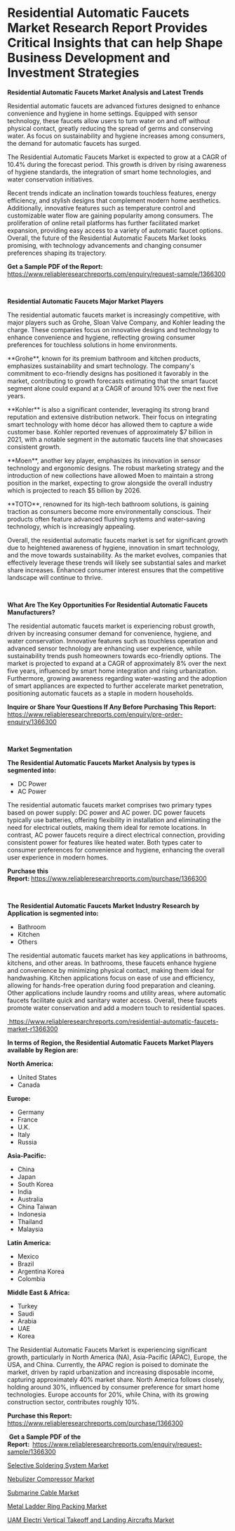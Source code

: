 <p><h1>Residential Automatic Faucets Market Research Report Provides Critical Insights that can help Shape Business Development and Investment Strategies</h1></p><p><strong>Residential Automatic Faucets Market Analysis and Latest Trends</strong></p>
<p><p>Residential automatic faucets are advanced fixtures designed to enhance convenience and hygiene in home settings. Equipped with sensor technology, these faucets allow users to turn water on and off without physical contact, greatly reducing the spread of germs and conserving water. As focus on sustainability and hygiene increases among consumers, the demand for automatic faucets has surged.</p><p>The Residential Automatic Faucets Market is expected to grow at a CAGR of 10.4% during the forecast period. This growth is driven by rising awareness of hygiene standards, the integration of smart home technologies, and water conservation initiatives. </p><p>Recent trends indicate an inclination towards touchless features, energy efficiency, and stylish designs that complement modern home aesthetics. Additionally, innovative features such as temperature control and customizable water flow are gaining popularity among consumers. The proliferation of online retail platforms has further facilitated market expansion, providing easy access to a variety of automatic faucet options. Overall, the future of the Residential Automatic Faucets Market looks promising, with technology advancements and changing consumer preferences shaping its trajectory.</p></p>
<p><strong>Get a Sample PDF of the Report:&nbsp;</strong> <a href="https://www.reliableresearchreports.com/enquiry/request-sample/1366300?utm_campaign=118&utm_medium=2&utm_source=Github&utm_content=ia&utm_term=02102024&utm_id=residential-automatic-faucets">https://www.reliableresearchreports.com/enquiry/request-sample/1366300</a></p>
<p>&nbsp;</p>
<p><strong>Residential Automatic Faucets Major Market Players</strong></p>
<p><p>The residential automatic faucets market is increasingly competitive, with major players such as Grohe, Sloan Valve Company, and Kohler leading the charge. These companies focus on innovative designs and technology to enhance convenience and hygiene, reflecting growing consumer preferences for touchless solutions in home environments.</p><p>**Grohe**, known for its premium bathroom and kitchen products, emphasizes sustainability and smart technology. The company's commitment to eco-friendly designs has positioned it favorably in the market, contributing to growth forecasts estimating that the smart faucet segment alone could expand at a CAGR of around 10% over the next five years.</p><p>**Kohler** is also a significant contender, leveraging its strong brand reputation and extensive distribution network. Their focus on integrating smart technology with home décor has allowed them to capture a wide customer base. Kohler reported revenues of approximately $7 billion in 2021, with a notable segment in the automatic faucets line that showcases consistent growth.</p><p>**Moen**, another key player, emphasizes its innovation in sensor technology and ergonomic designs. The robust marketing strategy and the introduction of new collections have allowed Moen to maintain a strong position in the market, expecting to grow alongside the overall industry which is projected to reach $5 billion by 2026.</p><p>**TOTO**, renowned for its high-tech bathroom solutions, is gaining traction as consumers become more environmentally conscious. Their products often feature advanced flushing systems and water-saving technology, which is increasingly appealing.</p><p>Overall, the residential automatic faucets market is set for significant growth due to heightened awareness of hygiene, innovation in smart technology, and the move towards sustainability. As the market evolves, companies that effectively leverage these trends will likely see substantial sales and market share increases. Enhanced consumer interest ensures that the competitive landscape will continue to thrive.</p></p>
<p>&nbsp;</p>
<p><strong>What Are The Key Opportunities For Residential Automatic Faucets Manufacturers?</strong></p>
<p><p>The residential automatic faucets market is experiencing robust growth, driven by increasing consumer demand for convenience, hygiene, and water conservation. Innovative features such as touchless operation and advanced sensor technology are enhancing user experience, while sustainability trends push homeowners towards eco-friendly options. The market is projected to expand at a CAGR of approximately 8% over the next five years, influenced by smart home integration and rising urbanization. Furthermore, growing awareness regarding water-wasting and the adoption of smart appliances are expected to further accelerate market penetration, positioning automatic faucets as a staple in modern households.</p></p>
<p><strong>Inquire or Share Your Questions If Any Before Purchasing This Report:</strong> <a href="https://www.reliableresearchreports.com/enquiry/pre-order-enquiry/1366300?utm_campaign=118&utm_medium=2&utm_source=Github&utm_content=ia&utm_term=02102024&utm_id=residential-automatic-faucets">https://www.reliableresearchreports.com/enquiry/pre-order-enquiry/1366300</a></p>
<p>&nbsp;</p>
<p><strong>Market Segmentation</strong></p>
<p><strong>The Residential Automatic Faucets Market Analysis by types is segmented into:</strong></p>
<p><ul><li>DC Power</li><li>AC Power</li></ul></p>
<p><p>The residential automatic faucets market comprises two primary types based on power supply: DC power and AC power. DC power faucets typically use batteries, offering flexibility in installation and eliminating the need for electrical outlets, making them ideal for remote locations. In contrast, AC power faucets require a direct electrical connection, providing consistent power for features like heated water. Both types cater to consumer preferences for convenience and hygiene, enhancing the overall user experience in modern homes.</p></p>
<p><strong>Purchase this Report:&nbsp;</strong><a href="https://www.reliableresearchreports.com/purchase/1366300?utm_campaign=118&utm_medium=2&utm_source=Github&utm_content=ia&utm_term=02102024&utm_id=residential-automatic-faucets">https://www.reliableresearchreports.com/purchase/1366300</a></p>
<p>&nbsp;</p>
<p><strong>The Residential Automatic Faucets Market Industry Research by Application is segmented into:</strong></p>
<p><ul><li>Bathroom</li><li>Kitchen</li><li>Others</li></ul></p>
<p><p>The residential automatic faucets market has key applications in bathrooms, kitchens, and other areas. In bathrooms, these faucets enhance hygiene and convenience by minimizing physical contact, making them ideal for handwashing. Kitchen applications focus on ease of use and efficiency, allowing for hands-free operation during food preparation and cleaning. Other applications include laundry rooms and utility areas, where automatic faucets facilitate quick and sanitary water access. Overall, these faucets promote water conservation and add a modern touch to residential spaces.</p></p>
<p><a href="https://www.reliableresearchreports.com/residential-automatic-faucets-market-r1366300?utm_campaign=118&utm_medium=2&utm_source=Github&utm_content=ia&utm_term=02102024&utm_id=residential-automatic-faucets">&nbsp;https://www.reliableresearchreports.com/residential-automatic-faucets-market-r1366300</a></p>
<p><strong>In terms of Region, the Residential Automatic Faucets Market Players available by Region are:</strong></p>
<p>
    <p> <strong> North America: </strong>
        <ul>
            <li>United States</li>
            <li>Canada</li>
        </ul>
        </p> 
    <p> <strong> Europe: </strong>
        <ul>
            <li>Germany</li>
            <li>France</li>
            <li>U.K.</li>
            <li>Italy</li>
            <li>Russia</li>
        </ul>
        </p> 
    <p> <strong> Asia-Pacific: </strong>
        <ul>
            <li>China</li>
            <li>Japan</li>
            <li>South Korea</li>
            <li>India</li>
            <li>Australia</li>
            <li>China Taiwan</li>
            <li>Indonesia</li>
            <li>Thailand</li>
            <li>Malaysia</li>
        </ul>
        </p> 
    <p> <strong> Latin America: </strong>
        <ul>
            <li>Mexico</li>
            <li>Brazil</li>
            <li>Argentina Korea</li>
            <li>Colombia</li>
        </ul>
        </p> 
    <p> <strong> Middle East & Africa: </strong>
        <ul>
            <li>Turkey</li>
            <li>Saudi</li>
            <li>Arabia</li>
            <li>UAE</li>
            <li>Korea</li>
        </ul>
    </p>
    </p>
<p><p>The Residential Automatic Faucets Market is experiencing significant growth, particularly in North America (NA), Asia-Pacific (APAC), Europe, the USA, and China. Currently, the APAC region is poised to dominate the market, driven by rapid urbanization and increasing disposable income, capturing approximately 40% market share. North America follows closely, holding around 30%, influenced by consumer preference for smart home technologies. Europe accounts for 20%, while China, with its growing construction sector, contributes roughly 10%.</p></p>
<p><strong>Purchase this Report: </strong><a href="https://www.reliableresearchreports.com/purchase/1366300?utm_campaign=118&utm_medium=2&utm_source=Github&utm_content=ia&utm_term=02102024&utm_id=residential-automatic-faucets">https://www.reliableresearchreports.com/purchase/1366300</a></p>
<p>&nbsp;<strong>Get a Sample PDF of the Report:&nbsp;&nbsp;</strong><a href="https://www.reliableresearchreports.com/enquiry/request-sample/1366300?utm_campaign=118&utm_medium=2&utm_source=Github&utm_content=ia&utm_term=02102024&utm_id=residential-automatic-faucets">https://www.reliableresearchreports.com/enquiry/request-sample/1366300</a></p>
<p><strong></strong></p>
<p><p><a href="https://www.linkedin.com/pulse/selective-soldering-system-market-size-share-trends-analysis-huaue?utm_campaign=118&utm_medium=2&utm_source=Github&utm_content=ia&utm_term=02102024&utm_id=residential-automatic-faucets">Selective Soldering System Market</a></p><p><a href="https://issuu.com/reportprime-2/docs/nebulizer-compressor-market-size-20_5791083c359378?utm_campaign=118&utm_medium=2&utm_source=Github&utm_content=ia&utm_term=02102024&utm_id=residential-automatic-faucets">Nebulizer Compressor Market</a></p><p><a href="https://www.linkedin.com/pulse/strategic-roadmap-global-submarine-cable-market-insights-opportunities-dlx4c?utm_campaign=118&utm_medium=2&utm_source=Github&utm_content=ia&utm_term=02102024&utm_id=residential-automatic-faucets">Submarine Cable Market</a></p><p><a href="https://github.com/jordond5lezama/Market-Research-Report-List-1/blob/main/metal-ladder-ring-packing-market.md?utm_campaign=118&utm_medium=2&utm_source=Github&utm_content=ia&utm_term=02102024&utm_id=residential-automatic-faucets">Metal Ladder Ring Packing Market</a></p><p><a href="https://medium.com/@gregost89076vddcv/opportunities-and-challenges-in-the-uam-electri-vertical-takeoff-and-landing-aircrafts-market-e105da694dd2?utm_campaign=118&utm_medium=2&utm_source=Github&utm_content=ia&utm_term=02102024&utm_id=residential-automatic-faucets">UAM Electri Vertical Takeoff and Landing Aircrafts Market</a></p></p>